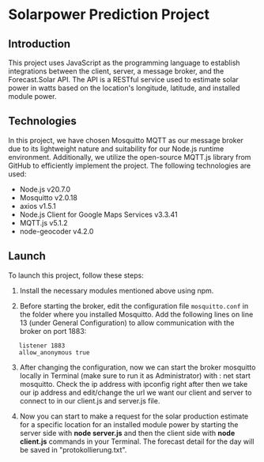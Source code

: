 # Solarpower Prediction Project

## Introduction

This project uses JavaScript as the programming language to establish integrations between the client, server, a message broker, and the Forecast.Solar API. The API is a RESTful service used to estimate solar power in watts based on the location's longitude, latitude, and installed module power.

## Technologies

In this project, we have chosen Mosquitto MQTT as our message broker due to its lightweight nature and suitability for our Node.js runtime environment. Additionally, we utilize the open-source MQTT.js library from GitHub to efficiently implement the project. The following technologies are used:

- Node.js v20.7.0
- Mosquitto v2.0.18
- axios v1.5.1
- Node.js Client for Google Maps Services v3.3.41
- MQTT.js v5.1.2
- node-geocoder v4.2.0

## Launch

To launch this project, follow these steps:

1. Install the necessary modules mentioned above using npm.

2. Before starting the broker, edit the configuration file `mosquitto.conf` in the folder where you installed Mosquitto. Add the following lines on line 13 (under General Configuration) to allow communication with the broker on port 1883:

```
   listener 1883
   allow_anonymous true
```
3. After changing the configuration, now we can start the broker mosquitto locally in Terminal (make sure to run it as Administrator) with : net start mosquitto. Check the ip address with ipconfig right after then we take our ip address and edit/change the url we want our client and server to connect to in our client.js and server.js file.

4. Now you can start to make a request for the solar production estimate for a specific location for an installed module power by starting the server side with **node server.js** and then the client side with **node client.js** commands in your Terminal. The forecast detail for the day will be saved in "protokollierung.txt".
